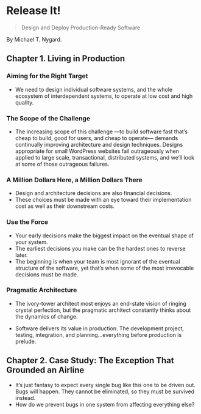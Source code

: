 # Release It!
>Design and Deploy Production-Ready Software

By Michael T. Nygard.

## Chapter 1. Living in Production
### Aiming for the Right Target
* We need to design individual software systems, and the whole ecosystem of interdependent systems, to operate at low cost and high quality.

### The Scope of the Challenge
* The increasing scope of this challenge —to build software fast that’s cheap to build, good for users, and cheap to operate— demands continually improving architecture and design techniques. Designs appropriate for small WordPress websites fail outrageously when applied to large scale, transactional, distributed systems, and we’ll look at some of those outrageous failures.

### A Million Dollars Here, a Million Dollars There
* Design and architecture decisions are also financial decisions.
* These choices must be made with an eye toward their implementation cost as well as their downstream costs.

### Use the Force
* Your early decisions make the biggest impact on the eventual shape of your system.
* The earliest decisions you make can be the hardest ones to reverse later.
* The beginning is when your team is most ignorant of the eventual structure of the software, yet that’s when some of the most irrevocable decisions must be made.

### Pragmatic Architecture
* The ivory-tower architect most enjoys an end-state vision of ringing crystal perfection, but the pragmatic architect constantly thinks about the dynamics of change.

* Software delivers its value in production. The development project, testing, integration, and planning...everything before production is prelude.

## Chapter 2. Case Study: The Exception That Grounded an Airline
* It’s just fantasy to expect every single bug like this one to be driven out. Bugs will happen. They cannot be eliminated, so they must be survived instead.
* How do we prevent bugs in one system from affecting everything else?
